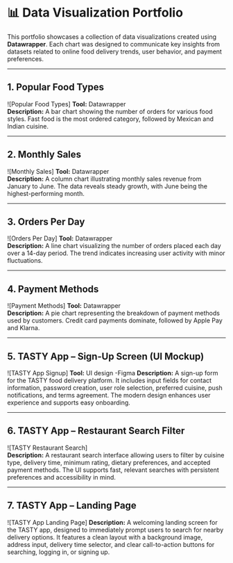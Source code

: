 # 📊 Data Visualization Portfolio

This portfolio showcases a collection of data visualizations created using **Datawrapper**. Each chart was designed to communicate key insights from datasets related to online food delivery trends, user behavior, and payment preferences.

---

## 1. Popular Food Types
![Popular Food Types] 
**Tool:** Datawrapper  
**Description:** A bar chart showing the number of orders for various food styles. Fast food is the most ordered category, followed by Mexican and Indian cuisine.

---

## 2. Monthly Sales
![Monthly Sales]
**Tool:** Datawrapper  
**Description:** A column chart illustrating monthly sales revenue from January to June. The data reveals steady growth, with June being the highest-performing month.

---

## 3. Orders Per Day
![Orders Per Day] 
**Tool:** Datawrapper  
**Description:** A line chart visualizing the number of orders placed each day over a 14-day period. The trend indicates increasing user activity with minor fluctuations.

---

## 4. Payment Methods
![Payment Methods]
**Tool:** Datawrapper  
**Description:** A pie chart representing the breakdown of payment methods used by customers. Credit card payments dominate, followed by Apple Pay and Klarna.

---

## 5. TASTY App – Sign-Up Screen (UI Mockup)
![TASTY App Signup] 
**Tool:** UI design -Figma
**Description:** A sign-up form for the TASTY food delivery platform. It includes input fields for contact information, password creation, user role selection, preferred cuisine, push notifications, and terms agreement. The modern design enhances user experience and supports easy onboarding.

---

## 6. TASTY App – Restaurant Search Filter
![TASTY Restaurant Search]  
**Description:** A restaurant search interface allowing users to filter by cuisine type, delivery time, minimum rating, dietary preferences, and accepted payment methods. The UI supports fast, relevant searches with persistent preferences and accessibility in mind.

---

## 7. TASTY App – Landing Page
![TASTY App Landing Page] 
**Description:** A welcoming landing screen for the TASTY app, designed to immediately prompt users to search for nearby delivery options. It features a clean layout with a background image, address input, delivery time selector, and clear call-to-action buttons for searching, logging in, or signing up.
